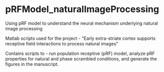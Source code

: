 # pRFModel_naturalImageProcessing
Using pRF model to understand the neural mechanism underlying natural image processing

Matlab scripts used for the project - "Early extra-striate cortex supports receptive field interactions to process natural images"

Contains scripts to - run population receptive (pRF) model, analyze pRF properties for natural and phase scrambled conditions,
and generate the figures in the manuscript.


